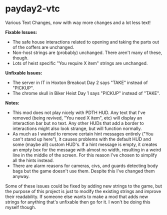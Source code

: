 # payday2-vtc
Various Text Changes, now with way more changes and a lot less text!

**Fixable Issues:**
- The safe house interactions related to opening and taking the parts out of the coffers are unchanged.
- Non-host strings are (probably) unchanged. There aren't many of these, though.
- Lots of heist specific "You require X item" strings are unchanged.

**Unfixable Issues:**
- The server in IT in Hoxton Breakout Day 2 says "TAKE" instead of "PICKUP".
- The chrome skull in Biker Heist Day 1 says "PICKUP" instead of "TAKE".

**Notes:**
- This mod does not play nicely with PDTH HUD. Any text that I've removed (being revived, "You need X item", etc) will display an interaction bar but no text. Any other HUDs that add a border to interactions might also look strange, but will function normally.
- As much as I wanted to remove certain hint messages entirely ("You can't stand up here"), it causes problems with the default HUD and some (maybe all) custom HUD's. If a hint message is empty, it creates an empty box for the message with almost no width, resulting in a weird line in the middle of the screen. For this reason I've chosen to simplify all the hints instead.
- There are alarm reasons for cameras, civs, and guards detecting body bags but the game doesn't use them. Despite this I've changed them anyway.

Some of these issues could be fixed by adding new strings to the game, but the purpose of this project is just to modify the existing strings and improve their readability.
If someone else wants to make a mod that adds new strings for anything that's unfixable then go for it. I won't be doing this myself though.
